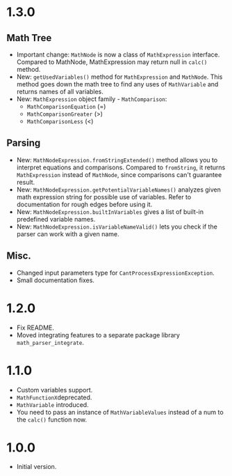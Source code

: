 # 1.3.0

## Math Tree
- Important change: `MathNode` is now a class of `MathExpression` interface. 
  Compared to MathNode, MathExpression may return null in `calc()` method.
- New: `getUsedVariables()` method for `MathExpression` and `MathNode`.
  This method goes down the math tree to find any uses of `MathVariable`
  and returns names of all variables.
- New: `MathExpression` object family - `MathComparison`:
    - `MathComparisonEquation` (=)
    - `MathComparisonGreater` (>)
    - `MathComparisonLess` (<)

## Parsing
- New: `MathNodeExpression.fromStringExtended()` method allows you to 
  interpret equations and comparisons. Compared to `fromString`, 
  it returns `MathExpression` instead of `MathNode`, since comparisons
  can't guarantee result.
- New: `MathNodeExpression.getPotentialVariableNames()` analyzes given
  math expression string for possible use of variables. Refer to 
  documentation for rough edges before using it.
- New: `MathNodeExpression.builtInVariables` gives a list of built-in
  predefined variable names.
- New: `MathNodeExpression.isVariableNameValid()` lets you check if 
  the parser can work with a given name.

## Misc.
- Changed input parameters type for `CantProcessExpressionException`.
- Small documentation fixes.

# 1.2.0

- Fix README.
- Moved integrating features to a separate package library 
  `math_parser_integrate`.


# 1.1.0

- Custom variables support.
- `MathFunctionX`deprecated.
- `MathVariable` introduced.
- You need to pass an instance of `MathVariableValues` instead of a num 
  to the `calc()` function now.


# 1.0.0

- Initial version.
